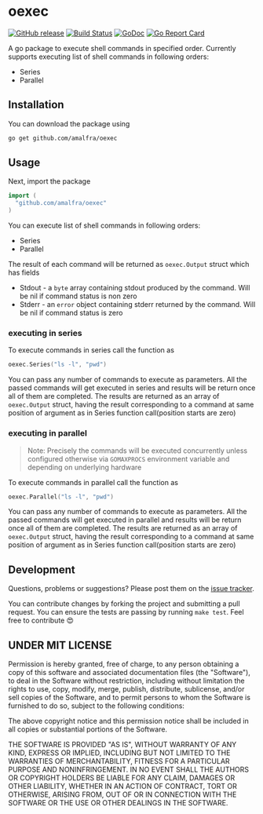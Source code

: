oexec
=====
[![GitHub release](https://img.shields.io/github/release/amalfra/oexec.svg)](https://github.com/amalfra/oexec/releases)
[![Build Status](https://travis-ci.org/amalfra/oexec.svg?branch=master)](https://travis-ci.org/amalfra/oexec)
[![GoDoc](https://godoc.org/github.com/amalfra/oexec?status.svg)](https://godoc.org/github.com/amalfra/oexec)
[![Go Report Card](https://goreportcard.com/badge/github.com/amalfra/oexec)](https://goreportcard.com/report/github.com/amalfra/oexec)

A go package to execute shell commands in specified order. Currently supports executing list of shell commands in following orders:
* Series
* Parallel

## Installation
You can download the package using
```sh
go get github.com/amalfra/oexec
```
## Usage
Next, import the package
``` go
import (
  "github.com/amalfra/oexec"
)
```
You can execute list of shell commands in following orders:
* Series
* Parallel

The result of each command will be returned as ```oexec.Output``` struct which has fields
* Stdout - a ```byte``` array containing stdout produced by the command. Will be nil if command status is non zero
* Stderr - an ```error``` object containing stderr returned by the command. Will be nil if command status is zero  

### executing in series
To execute commands in series call the function as
``` go
oexec.Series("ls -l", "pwd")
```
You can pass any number of commands to execute as parameters. All the passed commands will get executed in series and results will be return once all of them are completed. The results are returned as an array of ```oexec.Output``` struct, having the result corresponding to a command at same position of argument as in Series function call(position starts are zero)

### executing in parallel
> Note: Precisely the commands will be executed concurrently unless configured otherwise via ```GOMAXPROCS``` environment variable and depending on underlying hardware

To execute commands in parallel call the function as
``` go
oexec.Parallel("ls -l", "pwd")
```
You can pass any number of commands to execute as parameters. All the passed commands will get executed in parallel and results will be return once all of them are completed. The results are returned as an array of ```oexec.Output``` struct, having the result corresponding to a command at same position of argument as in Series function call(position starts are zero)

## Development

Questions, problems or suggestions? Please post them on the [issue tracker](https://github.com/amalfra/oexec/issues).

You can contribute changes by forking the project and submitting a pull request. You can ensure the tests are passing by running ```make test```. Feel free to contribute :heart_eyes:

## UNDER MIT LICENSE

Permission is hereby granted, free of charge, to any person obtaining a copy of this software and associated documentation files (the "Software"), to deal in the Software without restriction, including without limitation the rights to use, copy, modify, merge, publish, distribute, sublicense, and/or sell copies of the Software, and to permit persons to whom the Software is furnished to do so, subject to the following conditions:

The above copyright notice and this permission notice shall be included in all copies or substantial portions of the Software.

THE SOFTWARE IS PROVIDED "AS IS", WITHOUT WARRANTY OF ANY KIND, EXPRESS OR IMPLIED, INCLUDING BUT NOT LIMITED TO THE WARRANTIES OF MERCHANTABILITY, FITNESS FOR A PARTICULAR PURPOSE AND NONINFRINGEMENT. IN NO EVENT SHALL THE AUTHORS OR COPYRIGHT HOLDERS BE LIABLE FOR ANY CLAIM, DAMAGES OR OTHER LIABILITY, WHETHER IN AN ACTION OF CONTRACT, TORT OR OTHERWISE, ARISING FROM, OUT OF OR IN CONNECTION WITH THE SOFTWARE OR THE USE OR OTHER DEALINGS IN THE SOFTWARE.
